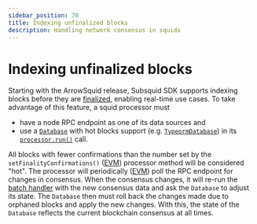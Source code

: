 ```yaml
---
sidebar_position: 70
title: Indexing unfinalized blocks
description: Handling network consensus in squids
---
```


# Indexing unfinalized blocks

Starting with the ArrowSquid release, Subsquid SDK supports indexing blocks before they are [finalized](https://info.etherscan.com/epoch-in-ethereum/), enabling real-time use cases. To take advantage of this feature, a squid processor must

 * have a node RPC endpoint as one of its data sources and
 * use a [`Database`](/basics/store/store-interface) with hot blocks support (e.g. [`TypeormDatabase`](/basics/store/typeorm-store)) in its [`processor.run()`](/basics/squid-processor/#processorrun) call.

All blocks with fewer confirmations than the number set by the `setFinalityConfirmations()` ([EVM](/evm-indexing/configuration/initialization/#set-finality-confirmation)) processor method will be considered "hot". The processor will periodically ([EVM](/evm-indexing/configuration/initialization/#set-chain-poll-interval)) poll the RPC endpoint for changes in consensus. When the consensus changes, it will re-run the [batch handler](/basics/squid-processor/#processorrun) with the new consensus data and ask the `Database` to adjust its state. The `Database` then must roll back the changes made due to orphaned blocks and apply the new changes. With this, the state of the `Database` reflects the current blockchain consensus at all times.

